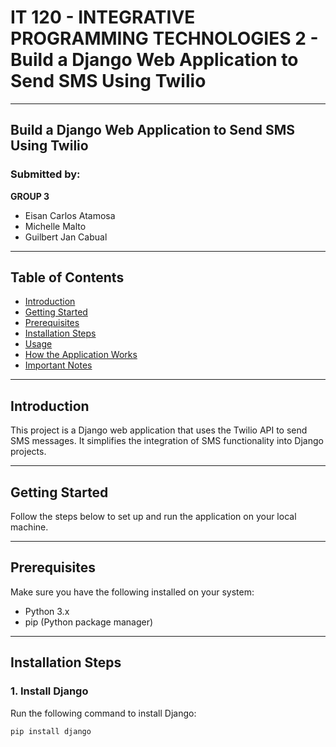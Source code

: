 # IT 120 - INTEGRATIVE PROGRAMMING TECHNOLOGIES 2 - Build a Django Web Application to Send SMS Using Twilio
---
## Build a Django Web Application to Send SMS Using Twilio

### Submitted by:
**GROUP 3**  
- Eisan Carlos Atamosa  
- Michelle Malto  
- Guilbert Jan Cabual  

---

## Table of Contents
- [Introduction](#introduction)
- [Getting Started](#getting-started)
- [Prerequisites](#prerequisites)
- [Installation Steps](#installation-steps)
- [Usage](#usage)
- [How the Application Works](#how-the-application-works)
- [Important Notes](#important-notes)

---

## Introduction
This project is a Django web application that uses the Twilio API to send SMS messages. It simplifies the integration of SMS functionality into Django projects.

---

## Getting Started
Follow the steps below to set up and run the application on your local machine.

---

## Prerequisites
Make sure you have the following installed on your system:
- Python 3.x
- pip (Python package manager)

---

## Installation Steps

### 1. Install Django
Run the following command to install Django:
```bash
pip install django
